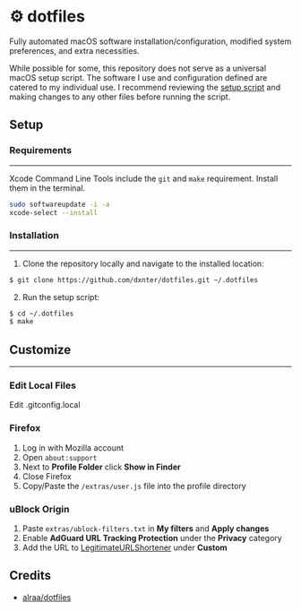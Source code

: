 # ⚙️ dotfiles

Fully automated macOS software installation/configuration, modified system preferences, and extra necessities.

While possible for some, this repository does not serve as a universal macOS setup script. The software I use and configuration defined are catered to my individual use. I recommend reviewing the [setup script](https://github.com/dxnter/dotfiles/blob/main/system/setup.sh) and making changes to any other files before running the script.

## Setup

### Requirements
---------

Xcode Command Line Tools include the `git` and `make` requirement. Install them in the terminal.

```bash
sudo softwareupdate -i -a
xcode-select --install
```

### Installation
---------

1. Clone the repository locally and navigate to the installed location:

```bash
$ git clone https://github.com/dxnter/dotfiles.git ~/.dotfiles
```

2. Run the setup script:

```bash
$ cd ~/.dotfiles
$ make
```

## Customize
---------

### Edit Local Files

Edit .gitconfig.local

### Firefox

1. Log in with Mozilla account
2. Open `about:support`
3. Next to **Profile Folder** click **Show in Finder**
4. Close Firefox
5. Copy/Paste the `/extras/user.js` file into the profile directory

### uBlock Origin

1. Paste `extras/ublock-filters.txt` in **My filters** and **Apply changes**
2. Enable **AdGuard URL Tracking Protection** under the **Privacy** category
3. Add the URL to [LegitimateURLShortener](https://raw.githubusercontent.com/DandelionSprout/adfilt/master/LegitimateURLShortener.txt) under **Custom**

## Credits

- [alraa/dotfiles](https://github.com/alrra/dotfiles)
